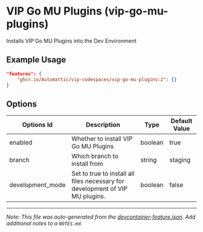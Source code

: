 
# VIP Go MU Plugins (vip-go-mu-plugins)

Installs VIP Go MU Plugins into the Dev Environment

## Example Usage

```json
"features": {
    "ghcr.io/Automattic/vip-codespaces/vip-go-mu-plugins:2": {}
}
```

## Options

| Options Id | Description | Type | Default Value |
|-----|-----|-----|-----|
| enabled | Whether to install VIP Go MU Plugins | boolean | true |
| branch | Which branch to install from | string | staging |
| development_mode | Set to true to install all files necessary for development of VIP MU plugins. | boolean | false |



---

_Note: This file was auto-generated from the [devcontainer-feature.json](https://github.com/Automattic/vip-codespaces/blob/main/features/src/vip-go-mu-plugins/devcontainer-feature.json).  Add additional notes to a `NOTES.md`._
